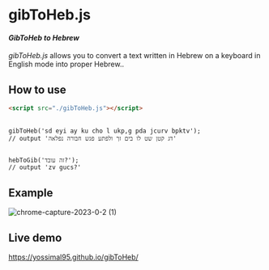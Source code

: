 # gibToHeb.js

#### _GibToHeb to Hebrew_ 

*gibToHeb.js* allows you to convert a text written in Hebrew on a keyboard in English mode into proper Hebrew..

## How to use
```html
<script src="./gibToHeb.js"></script>
 
 
gibToHeb('sd eyi ay ku cho l ukp,g pda jcurv bpktv');
// output 'דג קטן שט לו בים זך ולפתע פגש חבורה נפלאה'


hebToGib('זה עובד?');
// output 'zv gucs?'
```

## Example

![chrome-capture-2023-0-2 (1)](https://user-images.githubusercontent.com/70268960/210223775-d1d1e11c-21bb-4113-ac49-379562add63f.gif)


## Live demo
https://yossimal95.github.io/gibToHeb/
